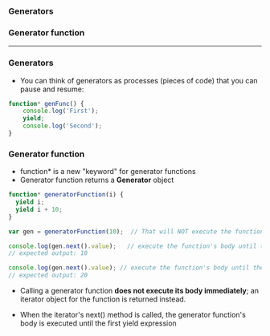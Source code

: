 ### Generators
### Generator function

-----------------------------

### Generators
* You can think of generators as processes (pieces of code) that you can pause and resume:

```js
function* genFunc() {
    console.log('First');
    yield;
    console.log('Second');
}
```

### Generator function

* function* is a new "keyword" for generator functions
* Generator function returns a **Generator** object

```js
function* generatorFunction(i) {
  yield i;
  yield i + 10;
}

var gen = generatorFunction(10);  // That will NOT execute the function, returned an iterator object

console.log(gen.next().value);   // execute the function's body until the first yield expression
// expected output: 10

console.log(gen.next().value); // execute the function's body until the next yield expression
// expected output: 20
```

* Calling a generator function **does not execute its body immediately**; an iterator object for the function is returned instead. 

* When the iterator's next() method is called, the generator function's body is executed until the first yield expression




